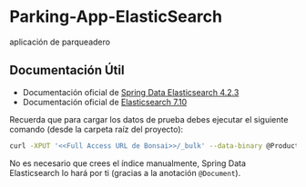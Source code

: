 # Parking-App-ElasticSearch
 aplicación de parqueadero

## Documentación Útil
- Documentación oficial de [Spring Data Elasticsearch 4.2.3](https://docs.spring.io/spring-data/elasticsearch/docs/4.2.3/reference/html/#new-features)
- Documentación oficial de [Elasticsearch 7.10](https://www.elastic.co/guide/en/elasticsearch/reference/7.10/index.html)

Recuerda que para cargar los datos de prueba debes ejecutar el siguiente comando (desde la carpeta raíz del proyecto):
```bash
curl -XPUT '<<Full Access URL de Bonsai>>/_bulk' --data-binary @Products_raw.json -H 'Content-Type: application/json'
```
No es necesario que crees el índice manualmente, Spring Data Elasticsearch lo hará por ti (gracias a la anotación `@Document`).
